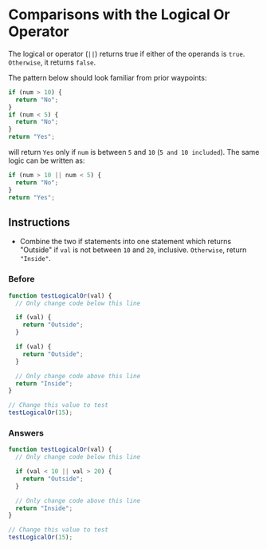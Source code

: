 # Comparisons with the Logical Or Operator

The logical or operator (`||`) returns true if either of the
operands is `true`. `Otherwise`, it returns `false`.

The pattern below should look familiar from prior waypoints:

```javascript
if (num > 10) {
  return "No";
}
if (num < 5) {
  return "No";
}
return "Yes";
```

will return `Yes` only if `num` is between `5` and `10` (`5 and 10 included`).
The same logic can be written as:

```javascript
if (num > 10 || num < 5) {
  return "No";
}
return "Yes";
```

## Instructions
 - Combine the two if statements into one statement which returns
 "Outside" if `val` is not between `10` and `20`, inclusive. `Otherwise`,
 return `"Inside"`.

### Before

```javascript
function testLogicalOr(val) {
  // Only change code below this line

  if (val) {
    return "Outside";
  }

  if (val) {
    return "Outside";
  }

  // Only change code above this line
  return "Inside";
}

// Change this value to test
testLogicalOr(15);
```

### Answers

```javascript
function testLogicalOr(val) {
  // Only change code below this line

  if (val < 10 || val > 20) {
    return "Outside";
  }

  // Only change code above this line
  return "Inside";
}

// Change this value to test
testLogicalOr(15);

```
